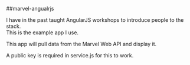 ##marvel-angualrjs

I have in the past taught AngularJS workshops to introduce people to the stack.  
This is the example app I use.

This app will pull data from the Marvel Web API and display it.

A public key is required in service.js for this to work.
